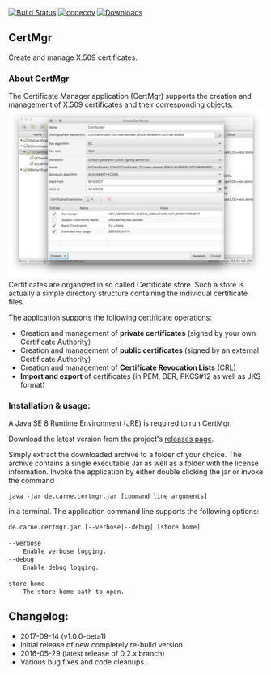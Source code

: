 [![Build Status](https://travis-ci.org/hdecarne/de.carne.certmgr.svg?branch=master)](https://travis-ci.org/hdecarne/de.carne.certmgr)
[![codecov](https://codecov.io/gh/hdecarne/de.carne.certmgr/branch/master/graph/badge.svg)](https://codecov.io/gh/hdecarne/de.carne.certmgr)
[![Downloads](https://img.shields.io/github/downloads/hdecarne/de.carne.certmgr/total.svg)](https://github.com/hdecarne/de.carne.certmgr/releases)
## CertMgr

Create and manage X.509 certificates.

### About CertMgr
The Certificate Manager application (CertMgr) supports the creation and management of X.509 certificates and their corresponding objects.
![store view](docs/certmgr1.png)
Certificates are organized in so called Certificate store. Such a store is actually a simple directory structure containing the individual certificate files.

The application supports the following certificate operations:
 * Creation and management of **private certificates** (signed by your own Certificate Authority)
 * Creation and management of **public certificates** (signed by an external Certificate Authority)
 * Creation and management of **Certificate Revocation Lists** (CRL)
 * **Import and export** of certificates (in PEM, DER, PKCS#12 as well as JKS format)

### Installation & usage:
A Java SE 8 Runtime Environment (JRE) is required to run CertMgr.

Download the latest version from the project's [releases page](https://github.com/hdecarne/certmgr/releases/latest).

Simply extract the downloaded archive to a folder of your choice.
The archive contains a single executable Jar as well as a folder with the license information. Invoke the application by either double clicking the jar or invoke the command

```
java -jar de.carne.certmgr.jar [command line arguments]
```

in a terminal. The application command line supports the following options:

```
de.carne.certmgr.jar [--verbose|--debug] [store home]

--verbose
	Enable verbose logging.
--debug
	Enable debug logging.

store home
	The store home path to open.
```

## Changelog:
* 2017-09-14 (v1.0.0-beta1)
 * Initial release of new completely re-build version.
* 2016-05-29 (latest release of 0.2.x branch)
 * Various bug fixes and code cleanups.
